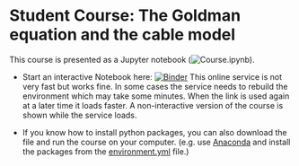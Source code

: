 # Student Course: The Goldman equation and the cable model

This course is presented as a Jupyter notebook (![Course.ipynb](https://github.com/kleineidam/GoldmanAndCable/blob/main/Course.ipynb)).

- Start an interactive Notebook here:
  [![Binder](https://mybinder.org/badge_logo.svg)](https://mybinder.org/v2/gh/moritz-s/GoldmanAndCable/HEAD?labpath=Course.ipynb)
  This online service is not very fast but works fine. In some cases the
  service needs to rebuild the environment which may take some minutes. When the
  link is used again at a later time it loads faster. A non-interactive version
  of the course is shown while the service loads.

- If you know how to install python packages, you can also download the file and run the course on your computer.
  (e.g. use [Anaconda](https://www.anaconda.com/products/individual) and install the packages from the 
  [environment.yml](https://github.com/kleineidam/GoldmanAndCable/blob/main/environment.yml) file.)
